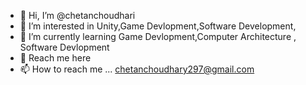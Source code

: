 - 👋 Hi, I’m @chetanchoudhari
- 👀 I’m interested in Unity,Game Devlopment,Software Development,  
- 🌱 I’m currently learning Game Devlopment,Computer Architecture , Software Devlopment  
- 💞️ Reach me here 
- 📫 How to reach me ... chetanchoudhary297@gmail.com

<!---
chetanchoudhari/chetanchoudhari is a ✨ special ✨ repository because its `README.md` (this file) appears on your GitHub profile.
You can click the Preview link to take a look at your changes.
--->
